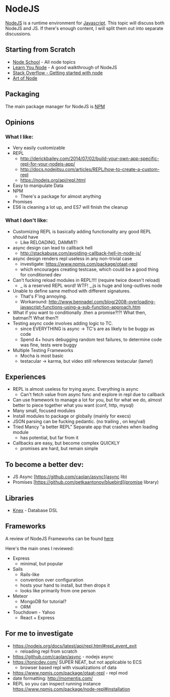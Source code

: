 # NodeJS

[NodeJS](https://nodejs.org) is a runtime environment for [Javascript](https://en.wikipedia.org/wiki/JavaScript).  This topic will discuss both NodeJS and JS.  If there's enough content, I will split them out into separate discussions.

## Starting from Scratch

* [Node School](http://nodeschool.io) - All node topics
* [Learn You Node](https://github.com/workshopper/learnyounode) - A good walkthrough of NodeJS
* [Stack Overflow - Getting started with node](http://stackoverflow.com/questions/2353818/how-do-i-get-started-with-node-js)
* [Art of Node](https://github.com/maxogden/art-of-node)
	
## Packaging

The main package manager for NodeJS is [NPM](https://www.npmjs.com/)

## Opinions

### What I like:
* Very easily customizable
* REPL
  * http://derickbailey.com/2014/07/02/build-your-own-app-specific-repl-for-your-nodejs-app/
  * http://docs.nodejitsu.com/articles/REPL/how-to-create-a-custom-repl
  * https://nodejs.org/api/repl.html
* Easy to manipulate Data 
* NPM
  * There's a package for almost anything
* Promises
* ES6 is cleaning a lot up, and ES7 will finish the cleanup


### What I don't like:
* Customizing REPL is basically adding functionality any good REPL should have
  * Like RELOADING, DAMMIT!
* async design can lead to callback hell
	* http://stackabuse.com/avoiding-callback-hell-in-node-js/
* async design renders repl useless in any non-trivial case
	* investigate: https://www.npmjs.com/package/otaat-repl
	* which encourages creating testcase, which could be a good thing for conditioned dev
* Can't fucking reload modules in REPL!!!! (require twice doesn't reload)
	* _ is a reserved REPL word!  WTF!  _.js is huge and long-outlives node
* Unable to define same method with different signatures.  
	* That's F'ing annoying.
	* Workaround:  http://www.bennadel.com/blog/2008-overloading-javascript-functions-using-a-sub-function-approach.htm
* What if you want to conditionally .then a promise?!?!  What then, batman?!  What then?!
* Testing async code involves adding logic to TC.
	* since EVERYTHING is async -> TC's are as likely to be buggy as code
	* Spend 4+ hours debugging random test failures, to determine code was fine, tests were buggy
* Multiple Testing Frameworks
  * Mocha is most basic
  * testacular -> karma, but video still references testacular (lame!)

## Experiences
* REPL is almost useless for trying async.  Everything is async
	* Can't fetch value from async func and explore in repl due to callback
* Can use framework to manage a lot for you, but for what we do, almost better to piece together what you want (conf, http, mysql)
* Many small, focused modules 
* Install modules to package or globally (mainly for execs)
* JSON parsing can be fucking pedantic.  (no trailing , on key/val)
* Tried Mancy "a better REPL"  Separate app that crashes when loading module
  * has potential, but far from it
* Callbacks are easy, but become complex QUICKLY
	* promises are hard, but remain simple

## To become a better dev:
* JS Async
  [https://github.com/caolan/async](async lib)
* Promises
  [https://github.com/petkaantonov/bluebird](promise library)
  

## Libraries
* [Knex](http://knexjs.org) - Database DSL

## Frameworks

A review of NodeJS Frameworks can be found [here](http://nodeframework.com/)

Here's the main ones I reviewed:
* Express
  * minimal, but popular
* Sails
  * Rails-like
  * convention over configuration
  * hosts your hand to install, but then drops it
  * looks like primarily from one person
* Meteor
  * MongoDB for tutorial?  
  * ORM
* Touchdown - Yahoo
  * React + Express
  
## For me to investigate
* https://nodejs.org/docs/latest/api/repl.html#repl_event_exit 
	* reloading repl from scratch
* https://github.com/caolan/async - nodejs async
* https://tonicdev.com/  SUPER NEAT, but not applicable to ECS
	* browser based repl with visualizations of data
* https://www.npmjs.com/package/otaat-repl - repl mod
* date formatting: http://momentjs.com/
* REPL so you can inspect running instance https://www.npmjs.com/package/node-repl#installation


